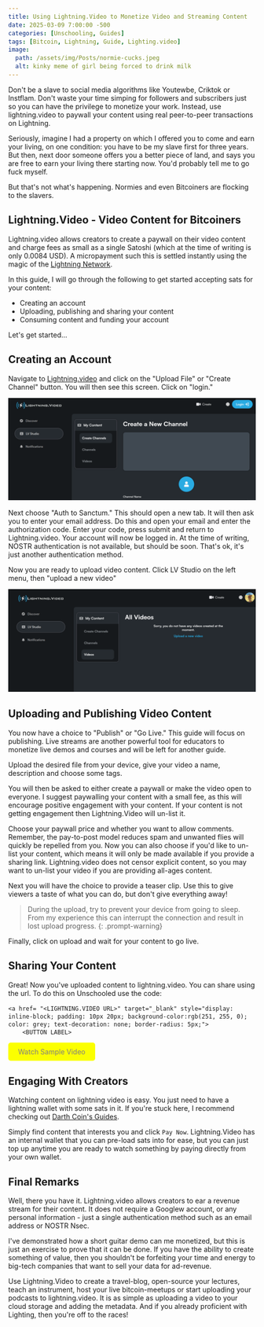 ```yaml
---
title: Using Lightning.Video to Monetize Video and Streaming Content 
date: 2025-03-09 7:00:00 -500
categories: [Unschooling, Guides]
tags: [Bitcoin, Lightning, Guide, Lighting.video]
image:
  path: /assets/img/Posts/normie-cucks.jpeg
  alt: kinky meme of girl being forced to drink milk
---
```


Don't be a slave to social media algorithms like Youtewbe, Criktok or Instflam. Don't waste your time simping for followers and subscribers just so you can have the privilege to monetize your work. Instead, use lightning.video to paywall your content using real peer-to-peer transactions on Lightning.

Seriously, imagine I had a property on which I offered you to come and earn your living, on one condition: you have to be my slave first for three years. But then, next door someone offers you a better piece of land, and says you are free to earn your living there starting now. You'd probably tell me to go fuck myself.

But that's not what's happening. Normies and even Bitcoiners are flocking to the slavers.

## Lightning.Video - Video Content for Bitcoiners

Lightning.video allows creators to create a paywall on their video content and charge fees as small as a single Satoshi (which at the time of writing is only 0.0084 USD). A micropayment such this is settled instantly using the magic of the [Lightning Network](https://www.lopp.net/lightning-information.html). 

In this guide, I will go through the following to get started accepting sats for your content:

- Creating an account
- Uploading, publishing and sharing your content
- Consuming content and funding your account

Let's get started...

## Creating an Account

Navigate to [Lightning.video](https://lightning.video/) and click on the "Upload File" or "Create Channel" button. You will then see this screen. Click on "login."

![lightning.video create account](/assets/img/Posts/LV-1.png)

Next choose "Auth to Sanctum." This should open a new tab. It will then ask you to enter your email address. Do this and open your email and enter the authorization code. Enter your code, press submit and return to Lightning.video. Your account will now be logged in. At the time of writing, NOSTR authentication is not available, but should be soon. That's ok, it's just another authentication method.

Now you are ready to upload video content. Click LV Studio on the left menu, then "upload a new video"

![lightning.video upload video](/assets/img/Posts/LV-2.png)

## Uploading and Publishing Video Content

You now have a choice to "Publish" or "Go Live." This guide will focus on publishing. Live streams are another powerful tool for educators to monetize live demos and courses and will be left for another guide.

Upload the desired file from your device, give your video a name, description and choose some tags.

You will then be asked to either create a paywall or make the video open to everyone. I suggest paywalling your content with a small fee, as this will encourage positive engagement with your content. If your content is not getting engagement then Lightning.Video will un-list it.

Choose your paywall price and whether you want to allow comments. Remember, the pay-to-post model reduces spam and unwanted flies will quickly be repelled from you. Now you can also choose if you'd like to un-list your content, which means it will only be made available if you provide a sharing link. Lightning.video does not censor explicit content, so you may want to un-list your video if you are providing all-ages content.

Next you will have the choice to provide a teaser clip. Use this to give viewers a taste of what you can do, but don't give everything away!

> During the upload, try to prevent your device from going to sleep. From my experience this can interrupt the connection and result in lost upload progress.
{: .prompt-warning}

Finally, click on upload and wait for your content to go live.

## Sharing Your Content

Great! Now you've uploaded content to lightning.video. You can share using the url. To do this on Unschooled use the code:

```
<a href= "<LIGHTNING.VIDEO URL>" target="_blank" style="display: inline-block; padding: 10px 20px; background-color:rgb(251, 255, 0); color: grey; text-decoration: none; border-radius: 5px;">
    <BUTTON LABEL>
```


<a href= "https://lightning.video/647cedc20de5100908383251e3d8d391ac538d9d886b390b1782541ab45e8405" target="_blank" style="display: inline-block; padding: 10px 20px; background-color:rgb(251, 255, 0); color: grey; text-decoration: none; border-radius: 5px;">
    Watch Sample Video
</a>

## Engaging With Creators

Watching content on lightning video is easy. You just need to have a lightning wallet with some sats in it. If you're stuck here, I recommend checking out [Darth Coin's Guides](https://darth-coin.github.io/).

Simply find content that interests you and click `Pay Now`. Lightning.Video has an internal wallet that you can pre-load sats into for ease, but you can just top up anytime you are ready to watch something by paying directly from your own wallet.

## Final Remarks

Well, there you have it. Lightning.video allows creators to ear a revenue stream for their content. It does not require a Googlew account, or any personal information - just a single authentication method such as an email address or NOSTR Nsec.

I've demonstrated how a short guitar demo can me monetized, but this is just an exercise to prove that it can be done. If you have the ability to create something of value, then you shouldn't be forfeiting your time and energy to big-tech companies that want to sell your data for ad-revenue.

Use Lightning.Video to create a travel-blog, open-source your lectures, teach an instrument, host your live bitcoin-meetups or start uploading your podcasts to lightning.video. It is as simple as uploading a video to your cloud storage and adding the metadata. And if you already proficient with Lighting, then you're off to the races!